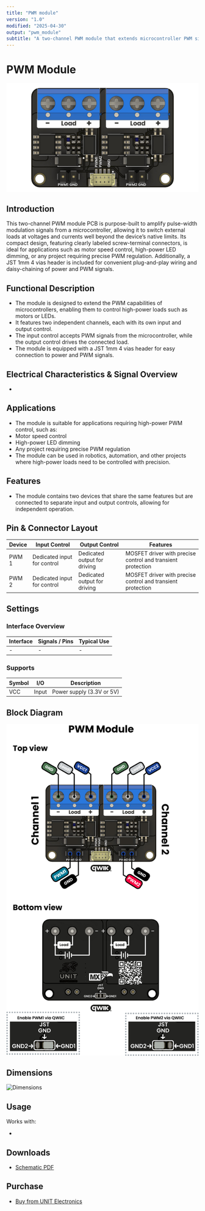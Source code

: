 ```yaml
---
title: "PWM module"
version: "1.0"
modified: "2025-04-30"
output: "pwm_module"
subtitle: "A two-channel PWM module that extends microcontroller PWM signals to drive high-power loads, featuring clearly labeled screw-terminal connectors and a JST 1mm 4 vias header for easy plug-and-play connectivity."
---
```


<!--
# README_TEMPLATE.md
Este archivo sirve como entrada para generar un PDF técnico estilo datasheet.
Edita las secciones respetando el orden, sin eliminar los encabezados.
-->
 <!-- logo -->

# PWM Module

![product](./images/product.jpg)

## Introduction

This two-channel PWM module PCB is purpose-built to amplify pulse-width modulation signals from a microcontroller, allowing it to switch external loads at voltages and currents well beyond the device’s native limits. Its compact design, featuring clearly labeled screw-terminal connectors, is ideal for applications such as motor speed control, high-power LED dimming, or any project requiring precise PWM regulation. Additionally, a JST 1mm 4 vias header is included for convenient plug-and-play wiring and daisy-chaining of power and PWM signals.

## Functional Description

- The module is designed to extend the PWM capabilities of microcontrollers, enabling them to control high-power loads such as motors or LEDs.
- It features two independent channels, each with its own input and output control.
- The input control accepts PWM signals from the microcontroller, while the output control drives the connected load.
- The module is equipped with a JST 1mm 4 vias header for easy connection to power and PWM signals.

## Electrical Characteristics & Signal Overview

- 

## Applications

- The module is suitable for applications requiring high-power PWM control, such as:
- Motor speed control
- High-power LED dimming
- Any project requiring precise PWM regulation
- The module can be used in robotics, automation, and other projects where high-power loads need to be controlled with precision.

## Features

- The module contains two devices that share the same features but are connected to separate input and output controls, allowing for independent operation.

## Pin & Connector Layout

| Device | Input Control               | Output Control                | Features                                               |
|--------|-----------------------------|-------------------------------|--------------------------------------------------------|
| PWM 1  | Dedicated input for control | Dedicated output for driving  | MOSFET driver with precise control and transient protection |
| PWM 2  | Dedicated input for control | Dedicated output for driving  | MOSFET driver with precise control and transient protection |

## Settings

### Interface Overview

| Interface  | Signals / Pins            | Typical Use                                         |
|------------|----------------------------|-----------------------------------------------------|
| -       | - | -      |

### Supports 

| Symbol | I/O   | Description                         |
| ------ | ----- | ----------------------------------- |
| VCC    | Input | Power supply (3.3V or 5V)           |

## Block Diagram

![Function Diagram](images/function-diagram.jpg)

## Dimensions

![Dimensions](images/dimensions.png)

## Usage

Works with:

- 

## Downloads

- [Schematic PDF](docs/schematic.pdf)

## Purchase

- [Buy from UNIT Electronics](https://www.uelectronics.com)
